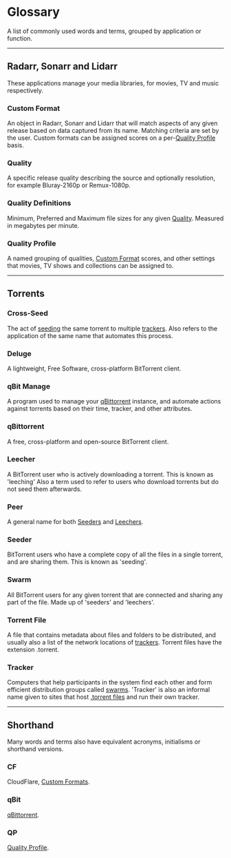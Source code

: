 # Glossary

A list of commonly used words and terms, grouped by application or function.

---

## Radarr, Sonarr and Lidarr

These applications manage your media libraries, for movies, TV and music respectively.

### Custom Format

An object in Radarr, Sonarr and Lidarr that will match aspects of any given release based on data captured from its name. Matching criteria are set by the user. Custom formats can be assigned scores on a per-[Quality Profile](#quality-profile) basis.

### Quality

A specific release quality describing the source and optionally resolution, for example Bluray-2160p or Remux-1080p.

### Quality Definitions

Minimum, Preferred and Maximum file sizes for any given [Quality](#quality). Measured in megabytes per minute.

### Quality Profile

A named grouping of qualities, [Custom Format](#custom-format) scores, and other settings that movies, TV shows and collections can be assigned to.

---

## Torrents

### Cross-Seed

The act of [seeding](#seeder) the same torrent to multiple [trackers](#tracker). Also refers to the application of the same name that automates this process.

### Deluge

A lightweight, Free Software, cross-platform BitTorrent client.

### qBit Manage

A program used to manage your [qBittorrent](#qbittorrent) instance, and automate actions against torrents based on their time, tracker, and other attributes.

### qBittorrent

A free, cross-platform and open-source BitTorrent client.

### Leecher

A BitTorrent user who is actively downloading a torrent. This is known as 'leeching' Also a term used to refer to users who download torrents but do not seed them afterwards.

### Peer

A general name for both [Seeders](#seeder) and [Leechers](#leecher).

### Seeder

BitTorrent users who have a complete copy of all the files in a single torrent, and are sharing them. This is known as 'seeding'.

### Swarm

All BitTorrent users for any given torrent that are connected and sharing any part of the file. Made up of 'seeders' and 'leechers'.

### Torrent File

A file that contains metadata about files and folders to be distributed, and usually also a list of the network locations of [trackers](#tracker). Torrent files have the extension .torrent.

### Tracker

Computers that help participants in the system find each other and form efficient distribution groups called [swarms](#swarm). 'Tracker' is also an informal name given to sites that host [.torrent files](#torrent-file) and run their own tracker.

---

## Shorthand

Many words and terms also have equivalent acronyms, initialisms or shorthand versions.

### CF

CloudFlare, [Custom Formats](#custom-format).

### qBit

[qBittorrent](#qbittorrent).

### QP

[Quality Profile](#quality-profile).
